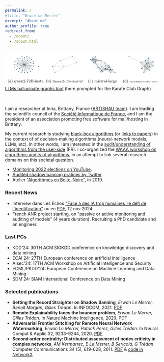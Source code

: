 ```yaml
---
permalink: /
#title: "Erwan Le Merrer"
excerpt: "About me"
author_profile: true
redirect_from: 
  - /about/
  - /about.html
---
```


![LLM graph hallucinations](/images/hallus.png)
[LLMs hallucinate graphs too!](https://arxiv.org/abs/2409.00159v1) (here prompted for the Karate Club Graph)
<br />
<br />
<br />

I am a researcher at Inria, Brittany, France ([ARTISHAU team](https://team.inria.fr/artishau/)). 
I am leading the scientific council of the [Société Informatique de France](https://www.societe-informatique-de-france.fr/), and I am the president of an association promoting free software for mail/hosting in Brittany.

My current research is studying [black-box algorithms](https://hal.inria.fr/hal-03940259v1/document) (or [links to papers](https://github.com/erwanlemerrer/blackbox-algorithms)) in the context of of decision-making algorithms (neural-network models, LLMs, etc). In other words, I am interested in the [audit/understanding of algorithms from the user-side](https://hal.inria.fr/hal-03851597/document) (FR). 
I co-organized the [WAAA workshop on algorithmic audits of algorithms](https://algorithmic-audits.github.io/), in an attempt to link several research domains on this societal question.
* [Monitoring 2022 elections on YouTube](https://www.lemonde.fr/blog/binaire/2022/07/05/le-recommandeur-les-sondages-et-laudit-en-boite-noire-de-youtube/).
* [Audited shadow banning pratices by Twitter](https://twitter.com/whosban_?lang=en).
* Atelier ["Algorithmes en Boite-Noire"](http://atelier-blackbox.conf.citi-lab.fr/), in 2019.

### Recent News
* Interview dans Les Echos ["Face à des IA trop humaines, le défi de l'identification"](https://www.lesechos.fr/idees-debats/sciences-prospective/face-a-des-ia-trop-humaines-le-defi-de-lidentification-2130934) ou en [PDF](https://github.com/erwanlemerrer/erwanlemerrer.github.io/blob/master/files/Les%20Echos-Face%20a%CC%80%20des%20IA%20trop%20humaines%2C%20le%20de%CC%81fi%20de%20l'identification-12112024.pdf), 12 nov 2024.
* French ANR project starting, on "passive or active monitoring and auditing of models" (4 years duration). Recruiting a PhD candidate and an engineer.

### Last PCs
* KDD'24: 30TH ACM SIGKDD conference on knowledge discovery and data mining
* ECAI'24: 27TH European conference on artificial intelligence
* AIsec'24: 17TH ACM Workshop on Artificial Intelligence and Security 
* ECML/PKDD'24: European Conference on Machine Learning and Data Mining
* SDM'24: SIAM International Conference on Data Mining

### Selected publications
  
* **Setting the Record Straighter on Shadow Banning**, *Erwan Le Merrer, Benoît Morgan, Gilles Trédan*. In INFOCOM, 2021. [PDF](https://raw.githubusercontent.com/erwanlemerrer/erwanlemerrer.github.io/master/files/Setting_the_Record_Straighter_on_Shadow_Banning.pdf)
* **Remote Explainability faces the bouncer problem**, *Erwan Le Merrer, Gilles Trédan*. In Nature Machine Intelligence, 2020. [PDF](https://raw.githubusercontent.com/erwanlemerrer/erwanlemerrer.github.io/master/files/LeMerrer_et_al-2020-Nature_Machine_Intelligence.pdf)
* **Adversarial Frontier Stitching for Remote Neural Network Watermarking**, *Erwan Le Merrer, Patrick Perez, Gilles Trédan*. In Neural Comput & Applic 32, 9233–9244, 2020. [PDF](https://hal.science/hal-02264449/file/main-nca.pdf)
* **Second order centrality: Distributed assessment of nodes criticity in complex networks**, *AM Kermarrec, E Le Merrer, B Sericola, G Trédan*. Computer Communications 34 (5), 619-628, 2011. [PDF](https://homepages.laas.fr/gtredan/pdf/SOC_COMCOM2010.pdf) & [code in NetworkX](https://networkx.org/documentation/stable/reference/algorithms/generated/networkx.algorithms.centrality.second_order_centrality.html)

